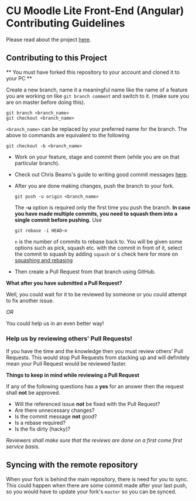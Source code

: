 # CU Moodle Lite Front-End (Angular) Contributing Guidelines
Please read about the project [here](README.md).
## Contributing to this Project

** You must have forked this repository to your account and cloned it to your PC **

Create a new branch, name it a meaningful name like the name of a feature you are working on like `git branch comment` and switch to it. (make sure you are on master before doing this).
   ```
   git branch <branch_name>
   git checkout <branch_name>
   ```
   `<branch_name>` can be replaced by your preferred name for the branch.
   The above to commands are equivalent to the following
   ```
   git checkout -b <branch_name>
   ```

* Work on your feature, stage and commit them (while you are on that particular branch).
* Check out Chris Beams's guide to writing good commit messages [here](https://chris.beams.io/posts/git-commit/).
* After you are done making changes, push the branch to your fork.
    ```
    git push -u origin <branch_name>
    ```
    The **-u** option is required only the first time you push the branch.
	**In case you have made multiple commits, you need to squash them into a single commit before pushing.**
    Use
    ```
    git rebase -i HEAD~n
    ```
    `n` is the number of commits to rebase back to.
    You will be given some options such as pick, squash etc. with the commit in front of it, select the commit to squash by adding `squash` or s
    check here for more on [squashing and rebasing](https://www.devroom.io/2011/07/05/git-squash-your-latests-commits-into-one/)

* Then create a Pull Request from that branch using GitHub.

**What after you have submitted a Pull Request?**

Well, you could wait for it to be reviewed by someone or you could attempt to fix another issue.

*OR*

You could help us in an even better way!


### Help us by reviewing others' Pull Requests! ###
If you have the time and the knowledge then you must review others' Pull Requests. This would stop Pull Requests from stacking up and will definitely mean your Pull Request would be reviewed faster.

**Things to keep in mind while reviewing a Pull Request**

If any of the following questions has a **yes** for an answer then the request shall **not** be approved.
* Will the referenced issue **not** be fixed with the Pull Request?
* Are there unnecessary changes?
* Is the commit message **not** good?
* Is a rebase required?
* Is the fix dirty (hacky)?

*Reviewers shall make sure that the reviews are done on a first come first service basis.*







## Syncing with the remote repository
When your fork is behind the main repository, there is need for you to sync.
This could happen when there are some commit made after your last push, so you would have to update your fork's `master` so you can be synced.

